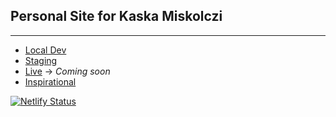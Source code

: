 ## Personal Site for Kaska Miskolczi
---

* [Local Dev](http://192.168.1.80:8080)
* [Staging](https://frosty-batman.netlify.app)
* [Live](#) -> _Coming soon_
* [Inspirational](https://waynethursby.com/posts/turning-netlify-cms-up-to-eleventy/)

[![Netlify Status](https://api.netlify.com/api/v1/badges/8fccc5d2-ed7f-4f9e-b5ab-96f592807c04/deploy-status)](https://app.netlify.com/sites/frosty-batman/deploys)